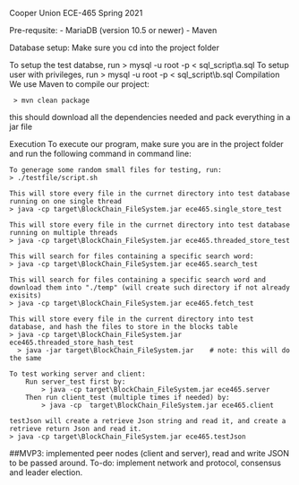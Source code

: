 Cooper Union ECE-465 Spring 2021

Pre-requsite: - MariaDB (version 10.5 or newer) - Maven

Database setup: Make sure you cd into the project folder

To setup the test databse, run
    > mysql -u root -p < sql_script\a.sql
To setup user with privileges, run
    > mysql -u root -p < sql_script\b.sql
Compilation We use Maven to compile our project: 

     > mvn clean package 

   this should download all the dependencies needed and pack everything in a jar file

Execution To execute our program, make sure you are in the project folder and run the following command in command line:

    To generage some random small files for testing, run:
    > ./testfile/script.sh
    
    This will store every file in the currnet directory into test database running on one single thread
    > java -cp target\BlockChain_FileSystem.jar ece465.single_store_test
    
    This will store every file in the currnet directory into test database running on multiple threads
    > java -cp target\BlockChain_FileSystem.jar ece465.threaded_store_test
    
    This will search for files containing a specific search word:
    > java -cp target\BlockChain_FileSystem.jar ece465.search_test

    This will search for files containing a specific search word and download them into "./temp" (will create such directory if not already exisits)
    > java -cp target\BlockChain_FileSystem.jar ece465.fetch_test
    
    This will store every file in the current directory into test database, and hash the files to store in the blocks table
    > java -cp target\BlockChain_FileSystem.jar ece465.threaded_store_hash_test
      > java -jar target\BlockChain_FileSystem.jar    # note: this will do the same
      
    To test working server and client:
        Run server_test first by:
            > java -cp target\BlockChain_FileSystem.jar ece465.server
        Then run client_test (multiple times if needed) by:
            > java -cp  target\BlockChain_FileSystem.jar ece465.client
            
    testJson will create a retrieve Json string and read it, and create a retrieve return Json and read it.
    > java -cp target\BlockChain_FileSystem.jar ece465.testJson


##MVP3: implemented peer nodes (client and server), read and write JSON to be passed around.
    To-do: 
        implement network and protocol, consensus and leader election.

